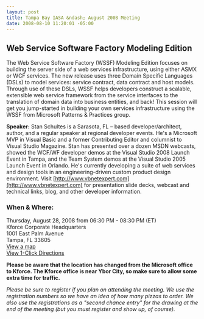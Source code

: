 ```yaml
---
layout: post
title: Tampa Bay IASA &ndash; August 2008 Meeting
date: 2008-08-10 11:20:01 -05:00
---
```


## Web Service Software Factory Modeling Edition
The Web Service Software Factory (WSSF) Modeling Edition focuses on building the server side of a web services infrastructure, using either ASMX or WCF services. The new release uses three Domain Specific Languages (DSLs) to model services: service contract, data contract and host models. Through use of these DSLs, WSSF helps developers construct a scalable, extensible web service framework from the service interfaces to the translation of domain data into business entities, and back! This session will get you jump-started in building your own services infrastructure using the WSSF from Microsoft Patterns & Practices group.

**Speaker:** Stan Schultes is a Sarasota, FL – based developer/architect, author, and a regular speaker at regional developer events. He's a Microsoft MVP in Visual Basic and a former Contributing Editor and columnist to Visual Studio Magazine. Stan has presented over a dozen MSDN webcasts, showed the WCF/WF developer demos at the Visual Studio 2008 Launch Event in Tampa, and the Team System demos at the Visual Studio 2005 Launch Event in Orlando. He's currently developing a suite of web services and design tools in an engineering-driven custom product design environment. Visit [http://www.vbnetexpert.com](http://www.vbnetexpert.com) for presentation slide decks, webcast and technical links, blog, and other developer information.

### When & Where:     
Thursday, August 28, 2008 from 06:30 PM - 08:30 PM (ET)       
Kforce Corporate Headquarters       
1001 East Palm Avenue       
Tampa, FL 33605       
[View a map](http://maps.live.com/default.aspx?v=2&FORM=LMLTCC&cp=27.961348~-82.449329&style=r&lvl=15&tilt=-90&dir=0&alt=-1000&scene=9552102&phx=0&phy=0&phscl=1&where1=1001%20E%20Palm%20Ave%2C%20Tampa%2C%20FL%2033605-3551&cid=93D618D639EC9651!309&encType=1)       
[View 1-Click Directions](http://maps.live.com/OneClickDirections.aspx?rtp=%7epos.nntbhm83w8wh_1001+E+Palm+Ave%2c+Tampa%2c+FL+33605-3551___a_&rsd=27.9837092757225_-82.453838288784_AVf%2bAyAOAAAAE7GYABwBAAA%3d_the+north+(via+I-275)%7e27.9425400495529_-82.4671205878258_AVf%2bAyAOAAAAGbGYAF0CAAA%3d_the+south+(via+S+Crosstown+Expy+%2f+Lee+Roy+Selmon+Expy+%2f+SR-618+Toll+E)%7e27.9655614495277_-82.4264690279961_AVf%2bAyAOAAAAFrGYALIAAAA%3d_the+east+(via+I-4)%7e27.956061065197_-82.4876502156258_AVf%2bAyAOAAAAE7GYAOwAAAA%3d_the+west+(via+I-275)&&rtv=0)

**Please be aware that the location has changed from the Microsoft office to Kforce. The Kforce office is near Ybor City, so make sure to allow some extra time for traffic.**

*Please be sure to register if you plan on attending the meeting. We use the registration numbers so we have an idea of how many pizzas to order. We also use the registrations as a "second chance entry" for the drawing at the end of the meeting (but you must register and show up, of course).*
